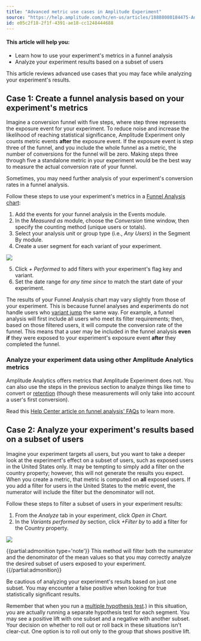 ```yaml
---
title: "Advanced metric use cases in Amplitude Experiment"
source: "https://help.amplitude.com/hc/en-us/articles/18888080184475-Advanced-metric-use-cases-in-Amplitude-Experiment"
id: e05c2f18-2f1f-4391-ae18-cc1248444688
---
```


#### This article will help you:

* Learn how to use your experiment's metrics in a funnel analysis
* Analyze your experiment results based on a subset of users

This article reviews advanced use cases that you may face while analyzing your experiment's results. 

## Case 1: Create a funnel analysis based on your experiment's metrics

Imagine a conversion funnel with five steps, where step three represents the exposure event for your experiment. To reduce noise and increase the likelihood of reaching statistical significance, Amplitude Experiment only counts metric events **after** the exposure event. If the exposure event is step three of the funnel, and you include the whole funnel as a metric, the number of conversions for the funnel will be zero. Making steps three through five a standalone metric in your experiment would be the best way to measure the actual conversion rate of your funnel.

Sometimes, you may need further analysis of your experiment's conversion rates in a funnel analysis. 

Follow these steps to use your experiment's metrics in a [Funnel Analysis chart](/analytics/charts/funnel-analysis/funnel-analysis-get-the-most):

1. Add the events for your funnel analysis in the Events module.
2. In the *Measured as* module, choose the *Conversion* time window, then specify the counting method (unique users or totals)*.*
3. Select your analysis unit or group type (i.e., *Any Users*) in the Segment By module.
4. Create a user segment for each variant of your experiment.

**![](/output/img/advanced-techniques/20464390610203)**

5. Click *+ Performed* to add filters with your experiment's flag key and variant.
6. Set the date range for *any time since* to match the start date of your experiment.

The results of your Funnel Analysis chart may vary slightly from those of your experiment. This is because funnel analyses and experiments do not handle users who [variant jump](https://www.docs.developers.amplitude.com/experiment/guides/troubleshooting/variant-jumping/) the same way. For example, a funnel analysis will first include all users who meet its filter requirements; then, based on those filtered users, it will compute the conversion rate of the funnel. This means that a user may be included in the funnel analysis **even if** they were exposed to your experiment's exposure event **after** they completed the funnel. 

### Analyze your experiment data using other Amplitude Analytics metrics

Amplitude Analytics offers metrics that Amplitude Experiment does not. You can also use the steps in the previous section to analyze things like time to convert or [retention](/analytics/charts/retention-analysis/retention-analysis-build) (though these measurements will only take into account a user's first conversion). 

Read this [Help Center article on funnel analysis' FAQs](https://help.amplitude.com/hc/en-us/articles/360054203872) to learn more.

## Case 2: Analyze your experiment's results based on a subset of users

Imagine your experiment targets all users, but you want to take a deeper look at the experiment's effect on a subset of users, such as exposed users in the United States only. It may be tempting to simply add a filter on the country property; however, this will not generate the results you expect. When you create a metric, that metric is computed on **all** exposed users. If you add a filter for users in the United States to the metric event, the numerator will include the filter but the denominator will not.

Follow these steps to filter a subset of users in your experiment results:

1. From the *Analyze* tab in your experiment, click *Open in Chart.*
2. In the *Variants performed by* section, click *+Filter by* to add a filter for the Country property.

**![](/output/img/advanced-techniques/20464386075547)**

{{partial:admonition type='note'}}
 This method will filter both the numerator and the denominator of the mean values so that you may correctly analyze the desired subset of users exposed to your experiment. 
{{/partial:admonition}}

Be cautious of analyzing your experiment's results based on just one subset. You may encounter a false positive when looking for true statistically significant results.

Remember that when you run a [multiple hypothesis test](/experiment/advanced-techniques/multiple-hypothesis-testing).) in this situation, you are actually running a separate hypothesis test for each segment. You may see a positive lift with one subset and a negative with another subset. Your decision on whether to roll out or roll back in these situations isn't clear-cut. One option is to roll out only to the group that shows positive lift.

